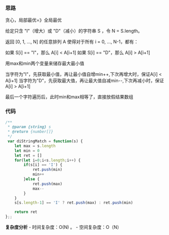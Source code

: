 ### 思路

贪心，局部最优=》全局最优


给定只含 "I"（增大）或 "D"（减小）的字符串 S ，令 N = S.length。

返回 [0, 1, ..., N] 的任意排列 A 使得对于所有 i = 0, ..., N-1，都有：

如果 S[i] == "I"，那么 A[i] < A[i+1]
如果 S[i] == "D"，那么 A[i] > A[i+1]

用max和min两个变量来储存最大最小值

当字符为"I"，先获取最小值，再让最小值自增min++,下次再增大时，保证A[i] < A[i+1]
当字符为"D"，先获取最大值，再让最大值自减min--,下次再减小时，保证A[i] > A[i+1]

最后一个字符遍历后，此时min和max相等了，直接放假结果数组

### 代码

```js
/**
 * @param {string} s
 * @return {number[]}
 */
 var diStringMatch = function(s) {
    let max = s.length
    let min = 0
    let ret = []
    for(let i=0;i<s.length;i++) {
        if(s[i] == 'I') {
            ret.push(min)
            min++
        }else {
            ret.push(max)
            max--
        }
    }
    s[s.length-1] == 'I' ? ret.push(max) : ret.push(min)

    return ret
};;
```

**复杂度分析** - 时间复杂度：O(N) 。 - 空间复杂度：O（N）
